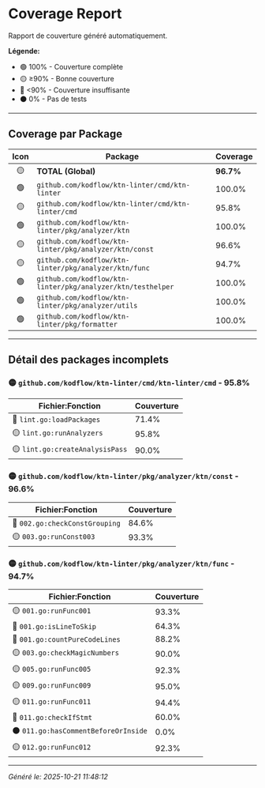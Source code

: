 # Coverage Report

Rapport de couverture généré automatiquement.

**Légende:**
- 🟢 100% - Couverture complète
- 🟡 ≥90% - Bonne couverture
- 🔴 <90% - Couverture insuffisante
- ⚫ 0% - Pas de tests

---

## Coverage par Package

| Icon | Package | Coverage |
|:----:|---------|----------|
| 🟡 | **TOTAL (Global)** | **96.7%** |
| 🟢 | `github.com/kodflow/ktn-linter/cmd/ktn-linter` | 100.0% |
| 🟡 | `github.com/kodflow/ktn-linter/cmd/ktn-linter/cmd` | 95.8% |
| 🟢 | `github.com/kodflow/ktn-linter/pkg/analyzer/ktn` | 100.0% |
| 🟡 | `github.com/kodflow/ktn-linter/pkg/analyzer/ktn/const` | 96.6% |
| 🟡 | `github.com/kodflow/ktn-linter/pkg/analyzer/ktn/func` | 94.7% |
| 🟢 | `github.com/kodflow/ktn-linter/pkg/analyzer/ktn/testhelper` | 100.0% |
| 🟢 | `github.com/kodflow/ktn-linter/pkg/analyzer/utils` | 100.0% |
| 🟢 | `github.com/kodflow/ktn-linter/pkg/formatter` | 100.0% |

---

## Détail des packages incomplets

### 🟡 `github.com/kodflow/ktn-linter/cmd/ktn-linter/cmd` - 95.8%

| Fichier:Fonction | Couverture |
|------------------|------------|
| 🔴 `lint.go:loadPackages` | 71.4% |
| 🟡 `lint.go:runAnalyzers` | 95.8% |
| 🟡 `lint.go:createAnalysisPass` | 90.0% |

### 🟡 `github.com/kodflow/ktn-linter/pkg/analyzer/ktn/const` - 96.6%

| Fichier:Fonction | Couverture |
|------------------|------------|
| 🔴 `002.go:checkConstGrouping` | 84.6% |
| 🟡 `003.go:runConst003` | 93.3% |

### 🟡 `github.com/kodflow/ktn-linter/pkg/analyzer/ktn/func` - 94.7%

| Fichier:Fonction | Couverture |
|------------------|------------|
| 🟡 `001.go:runFunc001` | 93.3% |
| 🔴 `001.go:isLineToSkip` | 64.3% |
| 🔴 `001.go:countPureCodeLines` | 88.2% |
| 🟡 `003.go:checkMagicNumbers` | 90.0% |
| 🟡 `005.go:runFunc005` | 92.3% |
| 🟡 `009.go:runFunc009` | 95.0% |
| 🟡 `011.go:runFunc011` | 94.4% |
| 🔴 `011.go:checkIfStmt` | 60.0% |
| ⚫ `011.go:hasCommentBeforeOrInside` | 0.0% |
| 🟡 `012.go:runFunc012` | 92.3% |


---

*Généré le: 2025-10-21 11:48:12*
